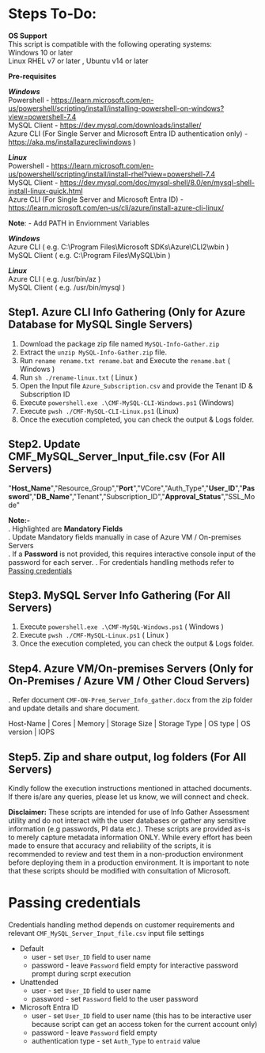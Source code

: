# Steps To-Do:<br />

**OS Support**<br />
This script is compatible with the following operating systems:<br />
Windows 10 or later<br />
Linux RHEL v7 or later , Ubuntu v14 or later<br />

**Pre-requisites**<br />

***Windows***<br />
Powershell -   https://learn.microsoft.com/en-us/powershell/scripting/install/installing-powershell-on-windows?view=powershell-7.4<br /> 
MySQL Client - https://dev.mysql.com/downloads/installer/<br />
Azure CLI (For Single Server and Microsoft Entra ID authentication only) - https://aka.ms/installazurecliwindows )<br /> 

***Linux***<br />
Powershell - https://learn.microsoft.com/en-us/powershell/scripting/install/install-rhel?view=powershell-7.4<br /> 
MySQL Client - https://dev.mysql.com/doc/mysql-shell/8.0/en/mysql-shell-install-linux-quick.html<br />
Azure CLI (For Single Server and Microsoft Entra ID) - https://learn.microsoft.com/en-us/cli/azure/install-azure-cli-linux/<br /> 

**Note**: - Add PATH in Enviornment Variables<br />

***Windows***<br />
Azure CLI  ( e.g. C:\Program Files\Microsoft SDKs\Azure\CLI2\wbin )<br />
MySQL Client ( e.g. C:\Program Files\MySQL\bin )<br />

***Linux***<br />
Azure CLI  ( e.g. /usr/bin/az )<br />
MySQL Client ( e.g. /usr/bin/mysql )<br />

## Step1. Azure CLI Info Gathering (Only for Azure Database for MySQL Single Servers)
1.	Download the package zip file named `MySQL-Info-Gather.zip`
2.	Extract the `unzip MySQL-Info-Gather.zip` file.
3.	Run `rename rename.txt rename.bat` and Execute the `rename.bat` ( Windows ) 
4.  Run `sh ./rename-linux.txt` ( Linux )
5.	Open the Input file `Azure_Subscription.csv` and provide the Tenant ID & Subscription ID 
6.	Execute `powershell.exe .\CMF-MySQL-CLI-Windows.ps1` (Windows)
7.  Execute `pwsh ./CMF-MySQL-CLI-Linux.ps1` (Linux)
8.	Once the execution completed, you can check the output & Logs folder.

## Step2. Update CMF_MySQL_Server_Input_file.csv (For All Servers)
"**Host_Name**","Resource_Group","**Port**","VCore","Auth_Type","**User_ID**","**Password**","**DB_Name**","Tenant","Subscription_ID","**Approval_Status**","SSL_Mode"

**Note:-**<br />
. Highlighted are **Mandatory Fields**<br />
. Update Mandatory fields manually in case of Azure VM / On-premises Servers <br />
. If a **Password** is not provided, this requires interactive console input of the password for each server. 
. For credentials handling methods refer to [Passing credentials](#passing-credentials)
<br />

## Step3. MySQL Server Info Gathering (For All Servers)
1.	Execute `powershell.exe .\CMF-MySQL-Windows.ps1` ( Windows )
2.  Execute `pwsh ./CMF-MySQL-Linux.ps1` ( Linux )
3.	Once the execution completed, you can check the output & Logs folder.

## Step4. Azure VM/On-premises Servers  (Only for On-Premises / Azure VM / Other Cloud Servers)
. Refer document `CMF-ON-Prem_Server_Info_gather.docx` from the zip folder and update details and share document.<br />

Host-Name  | Cores | Memory | Storage Size | Storage Type | OS type | OS version | IOPS 

## Step5. Zip and share output, log folders (For All Servers) 
Kindly follow the execution instructions mentioned in attached documents. 
If there is/are any queries, please let us know, we will connect and check.


**Disclaimer:**
These scripts are intended for use of Info Gather Assessment utility and do not interact with the user databases or gather any sensitive information (e.g passwords, PI data etc.). 
These scripts are provided as-is to merely capture metadata information ONLY. While every effort has been made to ensure that accuracy and reliability of the scripts, 
it is recommended to review and test them in a non-production environment before deploying them in a production environment.
It is important to note that these scripts should be modified with consultation of Microsoft.


# Passing credentials
Credentials handling method depends on customer requirements and relevant `CMF_MySQL_Server_Input_file.csv` input file settings

* Default  
    * user - set `User_ID` field to user name  
    * password - leave  `Password` field empty for interactive password prompt during scrpt execution 
* Unattended
    * user - set `User_ID` field to user name  
    * password - set `Password` field to the user password
* Microsoft Entra ID 
    * user - set `User_ID` field to user name  (this has to be interactive user because script can get an access token for the current account only)
    * password - leave  `Password` field empty 
    * authentication type - set `Auth_Type` to `entraid` value
